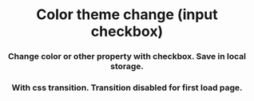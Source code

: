 <h1 align="center">Color theme change (input checkbox)</h1>
<h3 align="center">Change color or other property with checkbox. Save in local 
storage.</h3>










<h3 align="center">With css transition. Transition disabled for first load page.</h3>